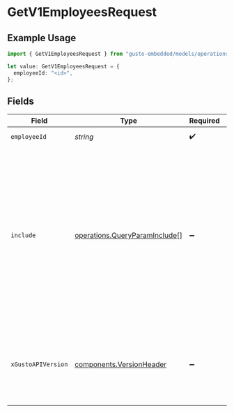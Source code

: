 # GetV1EmployeesRequest

## Example Usage

```typescript
import { GetV1EmployeesRequest } from "gusto-embedded/models/operations";

let value: GetV1EmployeesRequest = {
  employeeId: "<id>",
};
```

## Fields

| Field                                                                                                                                                                                                                                                                                         | Type                                                                                                                                                                                                                                                                                          | Required                                                                                                                                                                                                                                                                                      | Description                                                                                                                                                                                                                                                                                   |
| --------------------------------------------------------------------------------------------------------------------------------------------------------------------------------------------------------------------------------------------------------------------------------------------- | --------------------------------------------------------------------------------------------------------------------------------------------------------------------------------------------------------------------------------------------------------------------------------------------- | --------------------------------------------------------------------------------------------------------------------------------------------------------------------------------------------------------------------------------------------------------------------------------------------- | --------------------------------------------------------------------------------------------------------------------------------------------------------------------------------------------------------------------------------------------------------------------------------------------- |
| `employeeId`                                                                                                                                                                                                                                                                                  | *string*                                                                                                                                                                                                                                                                                      | :heavy_check_mark:                                                                                                                                                                                                                                                                            | The UUID of the employee                                                                                                                                                                                                                                                                      |
| `include`                                                                                                                                                                                                                                                                                     | [operations.QueryParamInclude](../../models/operations/queryparaminclude.md)[]                                                                                                                                                                                                                | :heavy_minus_sign:                                                                                                                                                                                                                                                                            | Include the requested attribute(s) in each employee response, multiple options are comma separated. Available options:<br/>- all_compensations: Include all effective dated compensations for each job instead of only the current compensation<br/>- custom_fields: Include employees' custom fields |
| `xGustoAPIVersion`                                                                                                                                                                                                                                                                            | [components.VersionHeader](../../models/components/versionheader.md)                                                                                                                                                                                                                          | :heavy_minus_sign:                                                                                                                                                                                                                                                                            | Determines the date-based API version associated with your API call. If none is provided, your application's [minimum API version](https://docs.gusto.com/embedded-payroll/docs/api-versioning#minimum-api-version) is used.                                                                  |